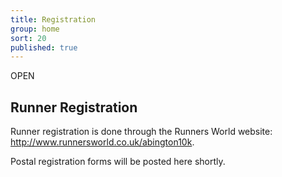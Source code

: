 ```yaml
---
title: Registration
group: home
sort: 20
published: true
---
```


<div class="registration-tag registration-open">OPEN</div>

## Runner Registration

Runner registration is done through the Runners World website: <http://www.runnersworld.co.uk/abington10k>.

Postal registration forms will be posted here shortly.
